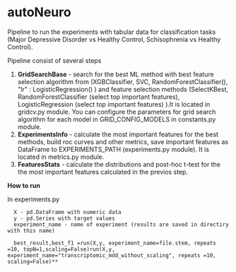 # autoNeuro
Pipeline to run the experiments with tabular data for classification tasks (Major Depressive Disorder vs Healthy Control, Schisophrenia vs Healthy Control).

Pipeline consist of several steps

1. **GridSearchBase** - search for the best ML method  with best feature selection algorithm from (XGBClassifier, SVC, RandomForestClassifier(),
   "lr" : LogisticRegression() ) and feature selection methods (SelectKBest, RandomForestClassifier (select top important features), LogisticRegression (select top important features) ).It is located in gridcv.py module. You can configure the parameters for grid search algorithm for each model in GRID_CONFIG_MODELS in constants.py module. 
2. **ExperimentsInfo** - calculate the most important features for the best methods,  build roc curves and other metrics, save important features as DataFrame  to  EXPERIMENTS_PATH (experiments.py module). It is located in metrics.py module.
3. **FeaturesStats**  - calculate the distributions and post-hoc t-test for the the most important features calculated in the previos step.
   
**How to run**

In experiments.py

      X - pd.DataFrame with numeric data
      y - pd.Series with target values
      experiment_name - name of experiment (results are saved in directiry with this name) 

      best_result,best_f1 =run(X,y, experiment_name=file.stem, repeats =10, topN=1,scaling=False)run(X,y, experiment_name="transcriptomic_mdd_without_scaling", repeats =10, scaling=False)**





 
